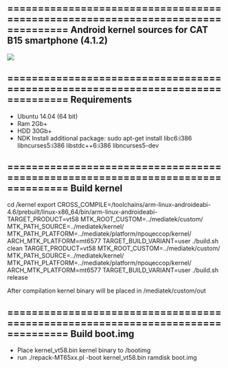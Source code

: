 ================================================================================
Android kernel sources for CAT B15 smartphone (4.1.2)
--------------------------------------------------------------------------------
![](https://github.com/yevgeniy-logachev/CATB15Kernel/blob/master/splash.jpg)

================================================================================
Requirements
--------------------------------------------------------------------------------
- Ubuntu 14.04 (64 bit)
- Ram 2Gb+
- HDD 30Gb+
- NDK
 Install additional package:
 sudo apt-get install libc6:i386 libncurses5:i386 libstdc++6:i386 libncurses5-dev

================================================================================
Build kernel
--------------------------------------------------------------------------------
cd <CATB15KernelPath>/kernel
export CROSS_COMPILE=<NDKPath>/toolchains/arm-linux-androideabi-4.6/prebuilt/linux-x86_64/bin/arm-linux-androideabi-
TARGET_PRODUCT=vt58 MTK_ROOT_CUSTOM=../mediatek/custom/ MTK_PATH_SOURCE=../mediatek/kernel/ MTK_PATH_PLATFORM=../mediatek/platform/процессор/kernel/ ARCH_MTK_PLATFORM=mt6577 TARGET_BUILD_VARIANT=user ./build.sh clean
TARGET_PRODUCT=vt58 MTK_ROOT_CUSTOM=../mediatek/custom/ MTK_PATH_SOURCE=../mediatek/kernel/ MTK_PATH_PLATFORM=../mediatek/platform/процессор/kernel/ ARCH_MTK_PLATFORM=mt6577 TARGET_BUILD_VARIANT=user ./build.sh release

After compilation kernel binary will be placed in <CATB15KernelPath>/mediatek/custom/out

================================================================================
Build boot.img
--------------------------------------------------------------------------------
- Place kernel_vt58.bin kernel binary to <CATB15KernelPath>/bootimg
- run ./repack-MT65xx.pl -boot kernel_vt58.bin ramdisk boot.img